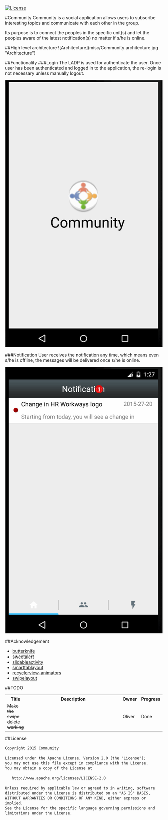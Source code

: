 [![License](https://img.shields.io/badge/license-Apache%202-blue.svg)](https://www.apache.org/licenses/LICENSE-2.0)

#Community
Community is a social application allows users to subscribe interesting topics and communicate with each other in the group.

Its purpose is to connect the peoples in the specific unit(s) and let the peoples aware of the latest notification(s) no matter if s/he is online.

##High level architecture
![Architecture](misc/Community architecture.jpg "Architecture")

##Functionality
###Login
The LADP is used for authenticate the user. Once user has been authenticated and logged in to the application, the re-login is not necessary unless manually logout.
  
![Login Screenshot](misc/Login.gif "Login Screenshot")

###Notification
User receives the notification any time, which means even s/he is offline, the messages will be delivered once s/he is online.

![Notification Screenshot](misc/Notification.gif "Notification Screenshot")

##Acknowledgement
* [butterknife](http://jakewharton.github.io/butterknife/) 
* [sweetalert](http://t4t5.github.io/sweetalert/)
* [slidableactivity](https://github.com/r0adkll/Slidr)
* [smarttablayout](https://github.com/ogaclejapan/SmartTabLayout)
* [recyclerview-animators](https://github.com/wasabeef/recyclerview-animators)
* [swipelayout](https://github.com/daimajia/AndroidSwipeLayout)

##TODO
<table>
    <tr>
        <th>Title</th>
        <th width="400px">Description</th>
        <th>Owner</th>
        <th>Progress</th>
    </tr>
    <tr>
        <td><strike>Make the swipe delete working</strike></td>
        <td>&nbsp;</td>
        <td>Oliver</td>
        <td>Done</td>
    </tr>
</table>

##License

    Copyright 2015 Community

    Licensed under the Apache License, Version 2.0 (the "License");
    you may not use this file except in compliance with the License.
    You may obtain a copy of the License at

       http://www.apache.org/licenses/LICENSE-2.0

    Unless required by applicable law or agreed to in writing, software
    distributed under the License is distributed on an "AS IS" BASIS,
    WITHOUT WARRANTIES OR CONDITIONS OF ANY KIND, either express or implied.
    See the License for the specific language governing permissions and
    limitations under the License.